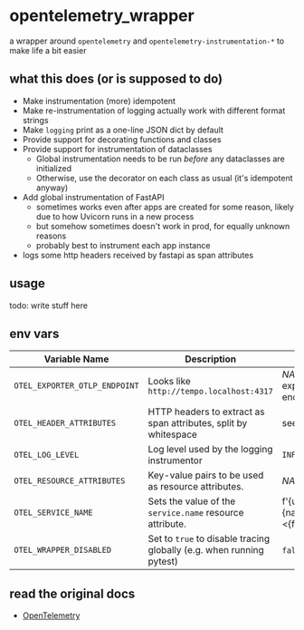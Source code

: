# opentelemetry_wrapper

a wrapper around `opentelemetry` and `opentelemetry-instrumentation-*` to make life a bit easier

## what this does (or is supposed to do)

* Make instrumentation (more) idempotent
* Make re-instrumentation of logging actually work with different format strings
* Make `logging` print as a one-line JSON dict by default
* Provide support for decorating functions and classes
* Provide support for instrumentation of dataclasses
  * Global instrumentation needs to be run *before* any dataclasses are initialized
  * Otherwise, use the decorator on each class as usual (it's idempotent anyway)
* Add global instrumentation of FastAPI
  * sometimes works even after apps are created for some reason, likely due to how Uvicorn runs in a new process
  * but somehow sometimes doesn't work in prod, for equally unknown reasons
  * probably best to instrument each app instance
* logs some http headers received by fastapi as span attributes

## usage

todo: write stuff here

## env vars

| Variable Name                 | Description                                                          | Default (if not set)                                                |
|-------------------------------|----------------------------------------------------------------------|---------------------------------------------------------------------|
| `OTEL_EXPORTER_OTLP_ENDPOINT` | Looks like `http://tempo.localhost:4317`                             | *NA* (traces are not exported to any OTLP endpoint)                 |
| `OTEL_HEADER_ATTRIBUTES`      | HTTP headers to extract as span attributes, split by whitespace      | see **header_attributes.py**                                        |
| `OTEL_LOG_LEVEL`              | Log level used by the logging instrumentor                           | `INFO`                                                              |
| `OTEL_RESOURCE_ATTRIBUTES`    | Key-value pairs to be used as resource attributes.                   | *NA*                                                                |
| `OTEL_SERVICE_NAME`           | Sets the value of the `service.name` resource attribute.             | f'{username}@{hostname}.{namespace or domain}:<{filename of main}>' |
| `OTEL_WRAPPER_DISABLED`       | Set to `true` to disable tracing globally (e.g. when running pytest) | `false` (tracing is enabled)                                        |


## read the original docs

* [OpenTelemetry](https://opentelemetry.io/docs)

